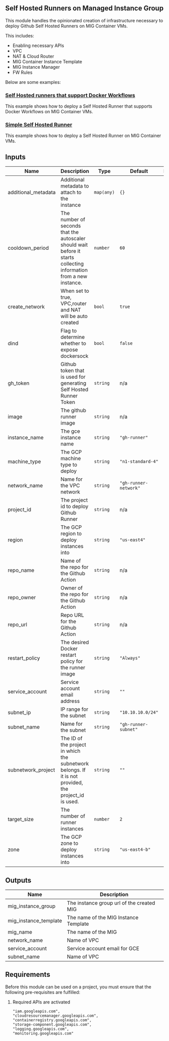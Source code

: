 ## Self Hosted Runners on Managed Instance Group

This module handles the opinionated creation of infrastructure necessary to deploy Github Self Hosted Runners on MIG Container VMs.

This includes:

- Enabling necessary APIs
- VPC
- NAT & Cloud Router
- MIG Container Instance Template
- MIG Instance Manager
- FW Rules

Below are some examples:

### [Self Hosted runners that support Docker Workflows](../../examples/gh-runner-mig-container-vm-dind/README.md)

This example shows how to deploy a Self Hosted Runner that supports Docker Workflows on MIG Container VMs.

### [Simple Self Hosted Runner](../../examples/gh-runner-mig-container-vm-simple/README.md)

This example shows how to deploy a Self Hosted Runner on MIG Container VMs.

<!-- BEGINNING OF PRE-COMMIT-TERRAFORM DOCS HOOK -->
## Inputs

| Name | Description | Type | Default | Required |
|------|-------------|------|---------|:--------:|
| additional\_metadata | Additional metadata to attach to the instance | `map(any)` | `{}` | no |
| cooldown\_period | The number of seconds that the autoscaler should wait before it starts collecting information from a new instance. | `number` | `60` | no |
| create\_network | When set to true, VPC,router and NAT will be auto created | `bool` | `true` | no |
| dind | Flag to determine whether to expose dockersock | `bool` | `false` | no |
| gh\_token | Github token that is used for generating Self Hosted Runner Token | `string` | n/a | yes |
| image | The github runner image | `string` | n/a | yes |
| instance\_name | The gce instance name | `string` | `"gh-runner"` | no |
| machine\_type | The GCP machine type to deploy | `string` | `"n1-standard-4"` | no |
| network\_name | Name for the VPC network | `string` | `"gh-runner-network"` | no |
| project\_id | The project id to deploy Github Runner | `string` | n/a | yes |
| region | The GCP region to deploy instances into | `string` | `"us-east4"` | no |
| repo\_name | Name of the repo for the Github Action | `string` | n/a | yes |
| repo\_owner | Owner of the repo for the Github Action | `string` | n/a | yes |
| repo\_url | Repo URL for the Github Action | `string` | n/a | yes |
| restart\_policy | The desired Docker restart policy for the runner image | `string` | `"Always"` | no |
| service\_account | Service account email address | `string` | `""` | no |
| subnet\_ip | IP range for the subnet | `string` | `"10.10.10.0/24"` | no |
| subnet\_name | Name for the subnet | `string` | `"gh-runner-subnet"` | no |
| subnetwork\_project | The ID of the project in which the subnetwork belongs. If it is not provided, the project\_id is used. | `string` | `""` | no |
| target\_size | The number of runner instances | `number` | `2` | no |
| zone | The GCP zone to deploy instances into | `string` | `"us-east4-b"` | no |

## Outputs

| Name | Description |
|------|-------------|
| mig\_instance\_group | The instance group url of the created MIG |
| mig\_instance\_template | The name of the MIG Instance Template |
| mig\_name | The name of the MIG |
| network\_name | Name of VPC |
| service\_account | Service account email for GCE |
| subnet\_name | Name of VPC |

 <!-- END OF PRE-COMMIT-TERRAFORM DOCS HOOK -->

## Requirements

Before this module can be used on a project, you must ensure that the following pre-requisites are fulfilled:

1. Required APIs are activated

    ```
    "iam.googleapis.com",
    "cloudresourcemanager.googleapis.com",
    "containerregistry.googleapis.com",
    "storage-component.googleapis.com",
    "logging.googleapis.com",
    "monitoring.googleapis.com"
    ```
